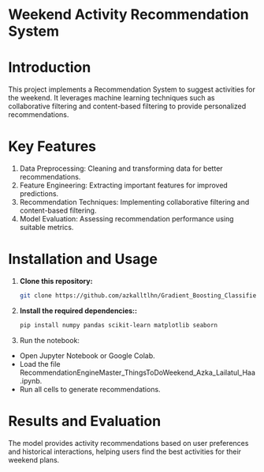 # Weekend Activity Recommendation System

# Introduction
This project implements a Recommendation System to suggest activities for the weekend. It leverages machine learning techniques such as collaborative filtering and content-based filtering to provide personalized recommendations.

# Key Features
1. Data Preprocessing: Cleaning and transforming data for better recommendations.
2. Feature Engineering: Extracting important features for improved predictions.
3. Recommendation Techniques: Implementing collaborative filtering and content-based filtering.
4. Model Evaluation: Assessing recommendation performance using suitable metrics.

# Installation and Usage
1. **Clone this repository:**
   ```bash
   git clone https://github.com/azkalltlhn/Gradient_Boosting_Classifier.git

2. **Install the required dependencies::**
   ```bash
   pip install numpy pandas scikit-learn matplotlib seaborn

3. Run the notebook:
- Open Jupyter Notebook or Google Colab.
- Load the file RecommendationEngineMaster_ThingsToDoWeekend_Azka_Lailatul_Haa.ipynb.
- Run all cells to generate recommendations.

# Results and Evaluation
The model provides activity recommendations based on user preferences and historical interactions, helping users find the best activities for their weekend plans.
